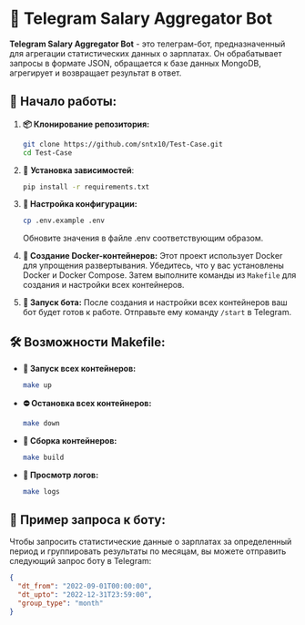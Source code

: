 # 🤖 **Telegram Salary Aggregator Bot**

**Telegram Salary Aggregator Bot** - это телеграм-бот, предназначенный для агрегации статистических данных о зарплатах.
Он обрабатывает запросы в формате JSON, обращается к базе данных MongoDB, агрегирует и возвращает результат в ответ.

## 🚀 **Начало работы:**

1. **📦 Клонирование репозитория:**
    ```bash
    git clone https://github.com/sntx10/Test-Case.git
    cd Test-Case
    ```

2. 💼 **Установка зависимостей**:
    ```bash
    pip install -r requirements.txt
    ```

3. **🔑 Настройка конфигурации:**
    ```bash
    cp .env.example .env
    ```
   Обновите значения в файле .env соответствующим образом.

4. **🐳 Создание Docker-контейнеров:**
   Этот проект использует Docker для упрощения развертывания. Убедитесь, что у вас установлены Docker и Docker Compose.
   Затем выполните команды из `Makefile` для создания и настройки всех контейнеров.

5. **🚀 Запуск бота:**
   После создания и настройки всех контейнеров ваш бот будет готов к работе. Отправьте ему команду `/start` в Telegram.

## 🛠 **Возможности Makefile:**

- **🚀 Запуск всех контейнеров:**
    ```bash
    make up
    ```

- **⛔ Остановка всех контейнеров:**
    ```bash
    make down
    ```

- **🔧 Сборка контейнеров:**
    ```bash
    make build
    ```

- **📜 Просмотр логов:**
    ```bash
    make logs
    ```

## 📝 **Пример запроса к боту:**

Чтобы запросить статистические данные о зарплатах за определенный период и группировать результаты по месяцам, вы можете
отправить следующий запрос боту в Telegram:

```json
{
  "dt_from": "2022-09-01T00:00:00",
  "dt_upto": "2022-12-31T23:59:00",
  "group_type": "month"
}
```
